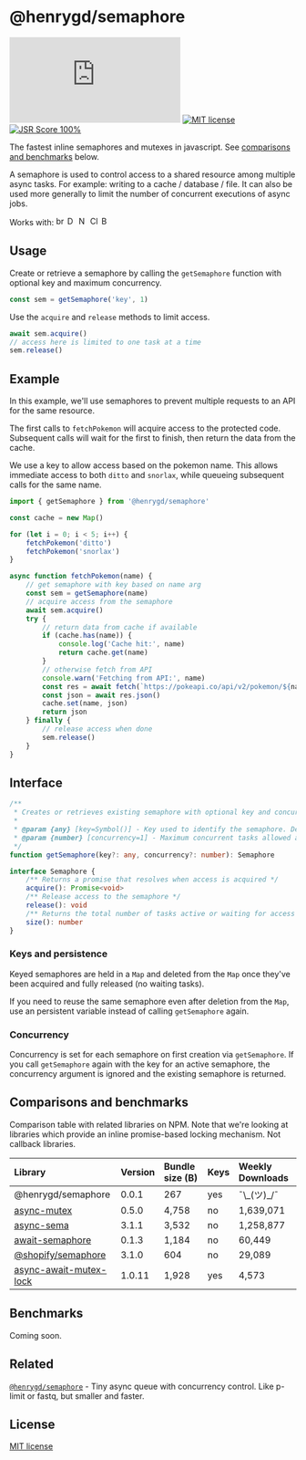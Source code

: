 [size-image]: https://img.shields.io/github/size/henrygd/semaphore/dist/index.min.js?style=flat
[license-image]: https://img.shields.io/github/license/henrygd/bigger-picture?style=flat&color=%2349ac0c
[license-url]: /LICENSE

# @henrygd/semaphore

[![File Size][size-image]](https://github.com/henrygd/semaphore/blob/main/dist/index.min.js) [![MIT license][license-image]][license-url] [![JSR Score 100%](https://jsr.io/badges/@henrygd/semaphore/score)](https://jsr.io/@henrygd/semaphore)

The fastest inline semaphores and mutexes in javascript. See [comparisons and benchmarks](#comparisons-and-benchmarks) below.

A semaphore is used to control access to a shared resource among multiple async tasks. For example: writing to a cache / database / file. It can also be used more generally to limit the number of concurrent executions of async jobs.

Works with: <img alt="browsers" title="This package works with browsers." height="16px" src="https://jsr.io/logos/browsers.svg" /> <img alt="Deno" title="This package works with Deno." height="16px" src="https://jsr.io/logos/deno.svg" /> <img alt="Node.js" title="This package works with Node.js" height="16px" src="https://jsr.io/logos/node.svg" /> <img alt="Cloudflare Workers" title="This package works with Cloudflare Workers." height="16px" src="https://jsr.io/logos/cloudflare-workers.svg" /> <img alt="Bun" title="This package works with Bun." height="16px" src="https://jsr.io/logos/bun.svg" />

## Usage

Create or retrieve a semaphore by calling the `getSemaphore` function with optional key and maximum concurrency.

```js
const sem = getSemaphore('key', 1)
```

Use the `acquire` and `release` methods to limit access.

```js
await sem.acquire()
// access here is limited to one task at a time
sem.release()
```

## Example

In this example, we'll use semaphores to prevent multiple requests to an API for the same resource.

The first calls to `fetchPokemon` will acquire access to the protected code. Subsequent calls will wait for the first to finish, then return the data from the cache.

We use a key to allow access based on the pokemon name. This allows immediate access to both `ditto` and `snorlax`, while queueing subsequent calls for the same name.

<!-- prettier-ignore -->
```js
import { getSemaphore } from '@henrygd/semaphore'

const cache = new Map()

for (let i = 0; i < 5; i++) {
    fetchPokemon('ditto')
    fetchPokemon('snorlax')
}

async function fetchPokemon(name) {
    // get semaphore with key based on name arg
    const sem = getSemaphore(name)
    // acquire access from the semaphore
    await sem.acquire()
    try {
        // return data from cache if available
        if (cache.has(name)) {
            console.log('Cache hit:', name)
            return cache.get(name)
        }
        // otherwise fetch from API
        console.warn('Fetching from API:', name)
        const res = await fetch(`https://pokeapi.co/api/v2/pokemon/${name}`)
        const json = await res.json()
        cache.set(name, json)
        return json
    } finally {
        // release access when done
        sem.release()
    }
}
```

## Interface

<!-- prettier-ignore -->
```ts
/**
 * Creates or retrieves existing semaphore with optional key and concurrency level.
 *
 * @param {any} [key=Symbol()] - Key used to identify the semaphore. Defaults to `Symbol()`.
 * @param {number} [concurrency=1] - Maximum concurrent tasks allowed access. Defaults to `1`.
 */
function getSemaphore(key?: any, concurrency?: number): Semaphore

interface Semaphore {
    /** Returns a promise that resolves when access is acquired */
    acquire(): Promise<void>
    /** Release access to the semaphore */
    release(): void
    /** Returns the total number of tasks active or waiting for access */
    size(): number
}
```

### Keys and persistence

Keyed semaphores are held in a `Map` and deleted from the `Map` once they've been acquired and fully released (no waiting tasks).

If you need to reuse the same semaphore even after deletion from the `Map`, use an persistent variable instead of calling `getSemaphore` again.

### Concurrency

Concurrency is set for each semaphore on first creation via `getSemaphore`. If you call `getSemaphore` again with the key for an active semaphore, the concurrency argument is ignored and the existing semaphore is returned.

## Comparisons and benchmarks

Comparison table with related libraries on NPM. Note that we're looking at libraries which provide an inline promise-based locking mechanism. Not callback libraries.

| Library                                                                        | Version | Bundle size (B) | Keys | Weekly Downloads |
| :----------------------------------------------------------------------------- | :------ | :-------------- | :--- | :--------------- |
| @henrygd/semaphore                                                             | 0.0.1   | 267             | yes  | ¯\\\_(ツ)\_/¯    |
| [async-mutex](https://www.npmjs.com/package/async-mutex)                       | 0.5.0   | 4,758           | no   | 1,639,071        |
| [async-sema](https://www.npmjs.com/package/async-sema)                         | 3.1.1   | 3,532           | no   | 1,258,877        |
| [await-semaphore](https://www.npmjs.com/package/await-semaphore)               | 0.1.3   | 1,184           | no   | 60,449           |
| [@shopify/semaphore](https://www.npmjs.com/package/@shopify/semaphore)         | 3.1.0   | 604             | no   | 29,089           |
| [async-await-mutex-lock](https://www.npmjs.com/package/async-await-mutex-lock) | 1.0.11  | 1,928           | yes  | 4,573            |

## Benchmarks

Coming soon.

## Related

[`@henrygd/semaphore`](https://github.com/henrygd/semaphore) - Tiny async queue with concurrency control. Like p-limit or fastq, but smaller and faster.

## License

[MIT license](/LICENSE)
